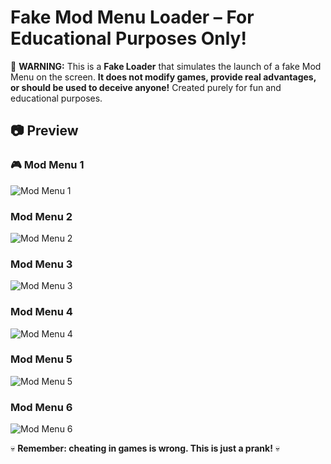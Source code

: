 # Fake Mod Menu Loader – For Educational Purposes Only! 

🚨 **WARNING:** This is a **Fake Loader** that simulates the launch of a fake Mod Menu on the screen. **It does not modify games, provide real advantages, or should be used to deceive anyone!** Created purely for fun and educational purposes.

## 📷 Preview

### 🎮 Mod Menu 1
![Mod Menu 1](https://media.discordapp.net/attachments/1337633993884958730/1345242160991309834/image.png?ex=67e968a4&is=67e81724&hm=099f1e81889adeabd633d32f637f2ebd36e98f4e5e9ce434bcf5469be8ac9fdd&=&format=webp&quality=lossless&width=1124&height=685)

### Mod Menu 2
![Mod Menu 2](./images/mod_menu_2.png)

### Mod Menu 3
![Mod Menu 3](./images/mod_menu_3.png)

### Mod Menu 4
![Mod Menu 4](./images/mod_menu_4.png)

###  Mod Menu 5
![Mod Menu 5](./images/mod_menu_5.png)

### Mod Menu 6
![Mod Menu 6](./images/mod_menu_6.png)

💀 **Remember: cheating in games is wrong. This is just a prank!** 💀
